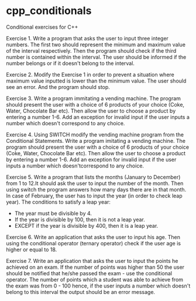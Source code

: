 # cpp_conditionals
Conditional exercises for C++

Exercise 1. Write a program that asks the user to input three integer numbers. The first two should represent the minimum and maximum value of the interval respectively. Then the program should check if the third number is contained within the interval. The user should be informed if the number belongs or if it doesn't belong to the interval.

Exercise 2. Modify the Exercise 1 in order to prevent a situation where maximum value inputted is lower than the minimum value. The user should see an error. And the program should stop.

Exercise 3. Write a program immitating a vending machine. The program should present the user  with a choice of 6 products of your choice (Coke, Water, Chocolate Bar etc). Then allow the user to choose a product by entering a number 1-6. Add an exception for invalid input if the user inputs a number which doesn't correspond to any choice.

Exercise 4. Using SWITCH modify the vending machine program from the Conditional Statements. Write a program imitating a vending machine. The program should present the user with a choice of 6 products of your choice (Coke, Water, Chocolate Bar etc). Then allow the user to choose a product by entering a number 1-6. Add an exception for invalid input if the user inputs a number which doesn'tcorrespond to any choice.

Exercise 5. Write a program that lists the months (January to December) from 1 to 12.It should ask the user to input the number of the month. Then using switch the program answers how many days there are in that month. In case of February, the user has to input the year (in order to check leap year). The conditions to satisfy a leap year:
  - The year must be divisible by 4.
  - If the year is divisible by 100, then it is not a leap year.
  - EXCEPT if the year is divisible by 400, then it is a leap year.

Exercise 6. Write an application that asks the user to input his age. Then using the conditional operator (ternary operator) check if the user age is higher or equal to 18. 

Exercise 7. Write an application that asks the user to input the points he achieved on an exam.  If the number of points was higher than 50 the user should be notified that he/she passed the exam - use the conditional operator. The number of points which a student was able to achieve from the exam was from 0 - 100 hence, if the user inputs a number which doesn't belong to this interval the output should be an error message.
